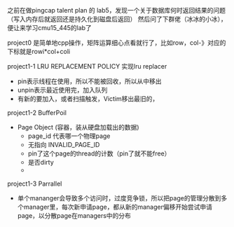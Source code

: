 之前在做pingcap talent plan 的 lab5，发现一个关于数据库何时返回结果的问题（写入内存后就返回还是持久化到磁盘后返回）
然后问了下群佬（冰冰的小冰），便让来学习cmu15_445的lab了

project0 是简单地cpp操作，矩阵运算细心点看就行了，比如row，col-》对应的下标就是rowi*col+coli

project1-1 LRU REPLACEMENT POLICY
实现lru replacer

- pin表示线程在使用，所以不能被回收，所以从中移出
- unpin表示最近使用完，加入队列
- 有新的要加入，或者扫描触发，Victim移出最旧的，

project1-2 BufferPoil
- Page Object (容器，装从硬盘加载出的数据)
    - page_id 代表哪一个物理page 
    - 无指向 INVALID_PAGE_ID
    - pin了这个page的thread的计数（pin了就不能free）
    - 是否dirty
    - 

project1-3 Parrallel
- 单个mananger会导致多个访问时，过度竞争锁，所以把page的管理分散到多个manager里，每次新申请page，都从新的manager偏移开始尝试申请page，以分散page在managers中的分布

